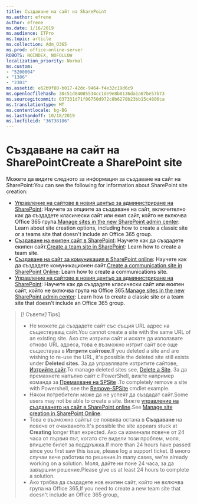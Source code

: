 ```yaml
---
title: Създаване на сайт на SharePoint
ms.author: efrene
author: efrene
ms.date: 1/16/2019
ms.audience: ITPro
ms.topic: article
ms.collection: Adm_O365
ms.prod: office-online-server
ROBOTS: NOINDEX, NOFOLLOW
localization_priority: Normal
ms.custom:
- "5200004"
- "1386"
- "2303"
ms.assetid: e62b9f80-b017-42dc-9464-f4e32c19d6c9
ms.openlocfilehash: 30c51d84005534cc1de9e8b8136da1a07be57b73
ms.sourcegitcommit: 037331d71f06750d972c0b6278b23bb15c4806ca
ms.translationtype: MT
ms.contentlocale: bg-BG
ms.lasthandoff: 10/18/2019
ms.locfileid: "36738186"
---
```

# <a name="create-a-sharepoint-site"></a><span data-ttu-id="8c057-102">Създаване на сайт на SharePoint</span><span class="sxs-lookup"><span data-stu-id="8c057-102">Create a SharePoint site</span></span>

<span data-ttu-id="8c057-103">Можете да видите следното за информация за създаване на сайт на SharePoint:</span><span class="sxs-lookup"><span data-stu-id="8c057-103">You can see the following for information about SharePoint site creation:</span></span>
- <span data-ttu-id="8c057-104">[Управление на сайтове в новия център за администриране на SharePoint](https://docs.microsoft.com/sharepoint/manage-site-creation): Научете за опциите за създаване на сайт, включително как да създадете класически сайт или екип сайт, който не включва Office 365 група.</span><span class="sxs-lookup"><span data-stu-id="8c057-104">[Manage sites in the new SharePoint admin center](https://docs.microsoft.com/sharepoint/manage-site-creation): Learn about site creation options, including how to create a classic site or a teams site that doesn't include an Office 365 group.</span></span>
- <span data-ttu-id="8c057-105">[Създаване на екипен сайт в SharePoint](https://support.office.com/article/create-a-team-site-in-sharepoint-ef10c1e7-15f3-42a3-98aa-b5972711777d): Научете как да създадете екипен сайт.</span><span class="sxs-lookup"><span data-stu-id="8c057-105">[Create a team site in SharePoint](https://support.office.com/article/create-a-team-site-in-sharepoint-ef10c1e7-15f3-42a3-98aa-b5972711777d): Learn how to create a team site.</span></span>
- <span data-ttu-id="8c057-106">[Създаване на сайт за комуникация в SharePoint online](https://support.office.com/article/7fb44b20-a72f-4d2c-9173-fc8f59ba50eb): Научете как да създадете комуникационен сайт.</span><span class="sxs-lookup"><span data-stu-id="8c057-106">[Create a communication site in SharePoint Online](https://support.office.com/article/7fb44b20-a72f-4d2c-9173-fc8f59ba50eb): Learn how to create a communications site.</span></span>
- <span data-ttu-id="8c057-107">[Управление на сайтове в новия център за администриране на SharePoint](https://docs.microsoft.com/sharepoint/manage-sites-in-new-admin-center#create-a-site): Научете как да създадете класически сайт или екипен сайт, който не включва група на Office 365.</span><span class="sxs-lookup"><span data-stu-id="8c057-107">[Manage sites in the new SharePoint admin center](https://docs.microsoft.com/sharepoint/manage-sites-in-new-admin-center#create-a-site):  Learn how to create a classic site or a team site that doesn't include an Office 365 group.</span></span>


  
> <span data-ttu-id="8c057-108">[! Съвети</span><span class="sxs-lookup"><span data-stu-id="8c057-108">[!Tips]</span></span>
> - <span data-ttu-id="8c057-109">Не можете да създадете сайт със същия URL адрес на съществуващ сайт.</span><span class="sxs-lookup"><span data-stu-id="8c057-109">You cannot create a site with the same URL of an existing site.</span></span> <span data-ttu-id="8c057-110">Ако сте изтрили сайт и искате да използвате отново URL адреса, това е възможно изтрит сайт все още съществува в **Изтрити сайтове**.</span><span class="sxs-lookup"><span data-stu-id="8c057-110">If you deleted a site and are wishing to re-use the URL, it's possible the deleted site still exists under **Deleted sites**.</span></span> <span data-ttu-id="8c057-111">За да управлявате изтритите сайтове, [Изтрийте сайт](https://docs.microsoft.com/sharepoint/manage-sites-in-new-admin-center#delete-a-site).</span><span class="sxs-lookup"><span data-stu-id="8c057-111">To manage deleted sites see, [Delete a Site](https://docs.microsoft.com/sharepoint/manage-sites-in-new-admin-center#delete-a-site).</span></span> <span data-ttu-id="8c057-112">За да премахнете напълно сайт с PowerShell, вижте например команда за [Премахване на SPSite](https://docs.microsoft.com/sharepoint/manage-sites-in-new-admin-center#delete-a-site) .</span><span class="sxs-lookup"><span data-stu-id="8c057-112">To completely remove a site with Powershell, see the [Remove-SPSite](https://docs.microsoft.com/sharepoint/manage-sites-in-new-admin-center#delete-a-site) cmdlet example.</span></span>
> - <span data-ttu-id="8c057-113">Някои потребители може да не успеят да създадат сайт.</span><span class="sxs-lookup"><span data-stu-id="8c057-113">Some users may not be able to create a site.</span></span> <span data-ttu-id="8c057-114">Вижте [управление на създаването на сайт в SharePoint online](https://docs.microsoft.com/sharepoint/manage-site-creation).</span><span class="sxs-lookup"><span data-stu-id="8c057-114">See [Manage site creation in SharePoint Online](https://docs.microsoft.com/sharepoint/manage-site-creation).</span></span>
> - <span data-ttu-id="8c057-115">Това е възможно сайтът се появява остана в **Създаване** на повече от очакваното.</span><span class="sxs-lookup"><span data-stu-id="8c057-115">It's possible the site appears stuck at **Creating** longer than expected.</span></span> <span data-ttu-id="8c057-116">Ако са изминали повече от 24 часа от първия път, когато сте видели този проблем, моля, впишете билет за поддръжка.</span><span class="sxs-lookup"><span data-stu-id="8c057-116">If more than 24 hours have passed since you first saw this issue, please log a support ticket.</span></span> <span data-ttu-id="8c057-117">В много случаи вече работим по решение.</span><span class="sxs-lookup"><span data-stu-id="8c057-117">In many cases, we're already working on a solution.</span></span> <span data-ttu-id="8c057-118">Моля, дайте ни поне 24 часа, за да завършим решение.</span><span class="sxs-lookup"><span data-stu-id="8c057-118">Please give us at least 24 hours to complete a solution.</span></span>
> - <span data-ttu-id="8c057-119">Ако трябва да създадете нов екипен сайт, който не включва група на Office 365,</span><span class="sxs-lookup"><span data-stu-id="8c057-119">If you need to create a new team site that doesn't include an Office 365 group,</span></span> 


